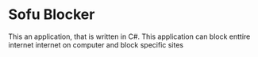 # Sofu Blocker

This an application, that is written in C#. This application can block enttire internet internet on computer and block specific sites 
